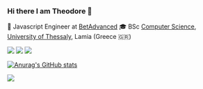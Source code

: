 ### Hi there I am Theodore 👋

:office: Javascript Engineer at [BetAdvanced](https://www.github.com/betadvanced)
:mortar_board: BSc [Computer Science](http://inf.teiste.gr/), [University of Thessaly](http://old.uth.gr/en/), Lamia (Greece 🇬🇷)

[![](https://img.shields.io/badge/-@theodorosgiatsidis-%23181717?style=flat-square&logo=github)](https://github.com/theodorosgiatsidis)
[![](https://img.shields.io/badge/-Theodoros%20Giatsidis-blue?style=flat-square&logo=Linkedin&logoColor=white&link=https://www.linkedin.com/in/theodorosgiatsidis/)](https://www.linkedin.com/in/theodorosgiatsidis/)
![](https://komarev.com/ghpvc/?username=theodorosgiatsidis)

[![Anurag's GitHub stats](https://github-readme-stats.vercel.app/api?username=theodorosgiatsidis&count_private=true&show_icons=true&theme=radical)](https://github.com/anuraghazra/github-readme-stats)

<a href="https://github.com/anuraghazra/github-readme-stats">
  <img align="left" src="https://github-readme-stats.vercel.app/api/top-langs/?username=theodorosgiatsidis&theme=dark" />
</a>


